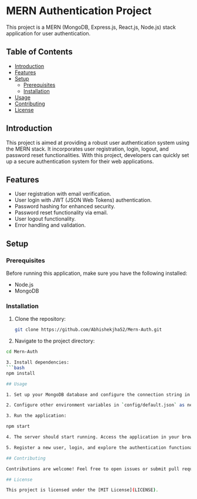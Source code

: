 # MERN Authentication Project

This project is a MERN (MongoDB, Express.js, React.js, Node.js) stack application for user authentication.

## Table of Contents

- [Introduction](#introduction)
- [Features](#features)
- [Setup](#setup)
  - [Prerequisites](#prerequisites)
  - [Installation](#installation)
- [Usage](#usage)
- [Contributing](#contributing)
- [License](#license)

## Introduction

This project is aimed at providing a robust user authentication system using the MERN stack. It incorporates user registration, login, logout, and password reset functionalities. With this project, developers can quickly set up a secure authentication system for their web applications.

## Features

- User registration with email verification.
- User login with JWT (JSON Web Tokens) authentication.
- Password hashing for enhanced security.
- Password reset functionality via email.
- User logout functionality.
- Error handling and validation.

## Setup

### Prerequisites

Before running this application, make sure you have the following installed:

- Node.js
- MongoDB

### Installation

1. Clone the repository:
   ```bash
   git clone https://github.com/Abhishekjha52/Mern-Auth.git

2. Navigate to the project directory:
  ```bash
  cd Mern-Auth

3. Install dependencies:
  ```bash
  npm install

## Usage

1. Set up your MongoDB database and configure the connection string in `config/default.json`.

2. Configure other environment variables in `config/default.json` as needed.

3. Run the application:

npm start

4. The server should start running. Access the application in your browser at `http://localhost:3000`.

5. Register a new user, login, and explore the authentication functionalities.

## Contributing

Contributions are welcome! Feel free to open issues or submit pull requests to improve this project.

## License

This project is licensed under the [MIT License](LICENSE).
